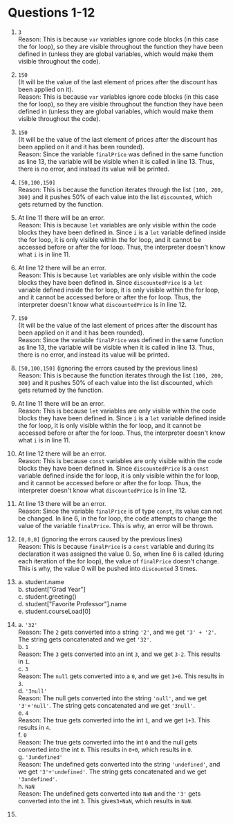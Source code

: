 # Questions 1-12
1. `3`  
   Reason: This is because `var` variables ignore code blocks (in this case the for loop), so they are visible throughout the function they have been defined in (unless they are global variables, which would make them visible throughout the code).

2. `150`  
   (It will be the value of the last element of prices after the discount has been applied on it).  
   Reason: This is because `var` variables ignore code blocks (in this case the for loop), so they are visible throughout the function they have been defined in (unless they are global variables, which would make them visible throughout the code).

3. `150`  
   (It will be the value of the last element of prices after the discount has been applied on it and it has been rounded).  
   Reason: Since the variable `finalPrice` was defined in the same function as line 13, the variable will be visible when it is called in line 13. Thus, there is no error, and instead its value will be printed.

4. `[50,100,150]`   
   Reason: This is because the function iterates through the list `[100, 200, 300]` and it pushes 50% of each value into the list `discounted`, which gets returned by the function. 

5. At line 11 there will be an error.  
   Reason: This is because `let` variables are only visible within the code blocks they have been defined in. Since `i` is a `let` variable defined inside the for loop, it is only visible within the for loop, and it cannot be accessed before or after the for loop. Thus, the interpreter doesn't know what `i` is in line 11.

6. At line 12 there will be an error.  
   Reason: This is because `let` variables are only visible within the code blocks they have been defined in. Since `discountedPrice` is a `let` variable defined inside the for loop, it is only visible within the for loop, and it cannot be accessed before or after the for loop. Thus, the interpreter doesn't know what `discountedPrice` is in line 12.

7. `150`   
   (It will be the value of the last element of prices after the discount has been applied on it and it has been rounded).  
   Reason: Since the variable `finalPrice` was defined in the same function as line 13, the variable will be visible when it is called in line 13. Thus, there is no error, and instead its value will be printed.

8. `[50,100,150]` (ignoring the errors caused by the previous lines)  
   Reason: This is because the function iterates through the list `[100, 200, 300]` and it pushes 50% of each value into the list discounted, which gets returned by the function.

9.  At line 11 there will be an error.  
   Reason: This is because `let` variables are only visible within the code blocks they have been defined in. Since `i` is a `let` variable defined inside the for loop, it is only visible within the for loop, and it cannot be accessed before or after the for loop. Thus, the interpreter doesn't know what `i` is in line 11.

10. At line 12 there will be an error.  
   Reason: This is because `const` variables are only visible within the code blocks they have been defined in. Since `discountedPrice` is a `const` variable defined inside the for loop, it is only visible within the for loop, and it cannot be accessed before or after the for loop. Thus, the interpreter doesn't know what `discountedPrice` is in line 12.

11. At line 13 there will be an error.  
    Reason: Since the variable `finalPrice` is of type `const`, its value can not be changed. In line 6, in the for loop, the code attempts to change the value of the variable `finalPrice`. This is why, an error will be thrown.

12. `[0,0,0]` (ignoring the errors caused by the previous lines)  
    Reason: This is because `finalPrice` is a `const` variable and during its declaration it was assigned the value 0. So, when line 6 is called (during each iteration of the for loop), the value of `finalPrice` doesn't change. This is why, the value 0 will be pushed into `discounted` 3 times.

13. a. student.name  
    b. student["Grad Year"]  
    c. student.greeting()  
    d. student["Favorite Professor"].name  
    e. student.courseLoad[0]  

14. a. `'32'`  
      Reason: The `2` gets converted into a string `'2'`, and we get `'3' + '2'`. The string gets concatenated and we get `'32'`.  
    b. `1`  
      Reason: The `3` gets converted into an int `3`, and we get `3-2`. This results in `1`.  
    c. `3`  
      Reason: The `null` gets converted into a `0`, and we get `3+0`. This results in `3`.  
    d. `'3null'`  
      Reason: The null gets converted into the string `'null'`, and we get `'3'+'null'`. The string gets concatenated and we get `'3null'`.  
    e. `4`  
      Reason: The true gets converted into the int `1`, and we get `1+3`. This results in `4`.  
    f. `0`  
      Reason: The true gets converted into the int `0` and the null gets converted into the int `0`. This results in `0+0`, which results in `0`.  
    g. `'3undefined'`  
      Reason: The undefined gets converted into the string `'undefined'`, and we get `'3'+'undefined'`. The string gets concatenated and we get `'3undefined'`.  
    h. `NaN`  
      Reason: The undefined gets converted into `NaN` and the `'3'` gets converted into the int `3`. This gives`3+NaN`, which results in `NaN`.  

15. 